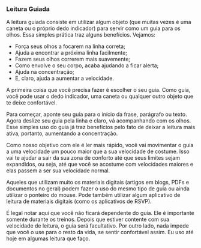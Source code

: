 ### Leitura Guiada

A leitura guiada consiste em utilizar algum objeto (que muitas vezes é uma caneta ou o próprio dedo indicador) para servir como um guia para os olhos. Essa simples prática traz alguns benefícios. Vejamos:

* Força seus olhos a focarem na linha correta;
* Ajuda a encontrar a próxima linha facilmente;
* Fazem seus olhos correrem mais suavemente;
* Como envolve o seu corpo, acaba ajudando a ficar alerta;
* Ajuda na concentração;
* E, claro, ajuda a aumentar a velocidade.

A primeira coisa que você precisa fazer é escolher o seu guia. Como guia, você pode usar o dedo indicador, uma caneta ou qualquer outro objeto que te deixe confortável.

Para começar, aponte seu guia para o início da frase, parágrafo ou texto. Agora deslize seu guia pela linha e claro, vá acompanhando com os olhos. Esse simples uso do guia já traz benefícios pelo fato de deixar a leitura mais ativa, portanto, aumentando a concentração.

Como nosso objetivo com ele é ler mais rápido, você vai movimentar o guia a uma velocidade um pouco maior que a sua velocidade de costume. Isso vai te ajudar a sair da sua zona de conforto até que seus limites sejam expandidos, ou seja, até que você se acostume com velocidades maiores e elas passem a ser sua velocidade normal.

Aqueles que utilizam muito os materiais digitais (artigos em blogs, PDFs e documentos no geral) podem fazer o uso do mesmo tipo de guia ou ainda utilizar o ponteiro do mouse. Pode também utilizar algum aplicativo de leitura de materiais digitais (como os aplicativos de RSVP).

É legal notar aqui que você não ficará dependente do guia. Ele é importante somente durante os treinos. Depois que estiver contente com sua velocidade de leitura, o guia será facultativo. Por outro lado, nada impede que você o use para o resto da vida, se sentir confortável assim. Eu uso até hoje em algumas leitura que faço.

